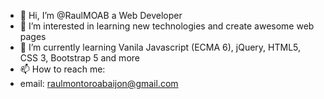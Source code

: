 - 👋 Hi, I’m @RaulMOAB a Web Developer
- 👀 I’m interested in learning new technologies and create awesome web pages
- 🌱 I’m currently learning Vanila Javascript (ECMA 6), jQuery, HTML5, CSS 3, Bootstrap 5 and more 
- 📫 How to reach me:
- email: raulmontoroabaijon@gmail.com

<!---
RaulMOAB/RaulMOAB is a ✨ special ✨ repository because its `README.md` (this file) appears on your GitHub profile.
You can click the Preview link to take a look at your changes.
--->
